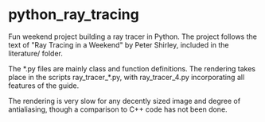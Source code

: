 # python_ray_tracing

Fun weekend project building a ray tracer in Python. The project follows the text of "Ray Tracing in a Weekend" by Peter Shirley, included in the literature/ folder.

The \*.py files are mainly class and function definitions. The rendering takes place in the scripts ray_tracer_\*.py, with ray_tracer_4.py incorporating all features of the guide.

The rendering is very slow for any decently sized image and degree of antialiasing, though a comparison to C++ code has not been done.
